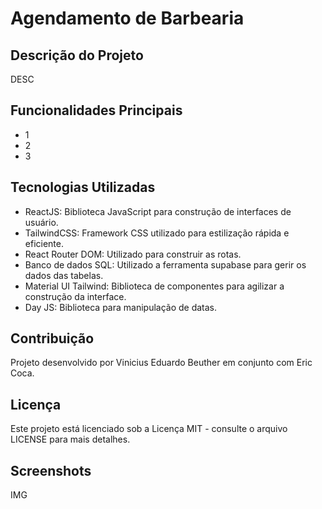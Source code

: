 # Agendamento de Barbearia
## Descrição do Projeto
DESC

## Funcionalidades Principais
* 1
* 2
* 3

## Tecnologias Utilizadas
* ReactJS: Biblioteca JavaScript para construção de interfaces de usuário.
* TailwindCSS: Framework CSS utilizado para estilização rápida e eficiente.
* React Router DOM: Utilizado para construir as rotas.
* Banco de dados SQL: Utilizado a ferramenta supabase para gerir os dados das tabelas.
* Material UI Tailwind: Biblioteca de componentes para agilizar a construção da interface.
* Day JS: Biblioteca para manipulação de datas.

## Contribuição
Projeto desenvolvido por Vinicius Eduardo Beuther em conjunto com Eric Coca.

## Licença
Este projeto está licenciado sob a Licença MIT - consulte o arquivo LICENSE para mais detalhes.

## Screenshots
IMG

